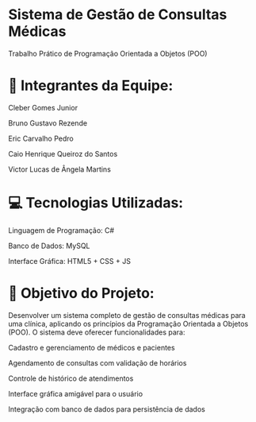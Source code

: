 # Sistema de Gestão de Consultas Médicas
Trabalho Prático de Programação Orientada a Objetos (POO)

# 👥 Integrantes da Equipe:
Cleber Gomes Junior

Bruno Gustavo Rezende

Eric Carvalho Pedro

Caio Henrique Queiroz do Santos

Victor Lucas de Ângela Martins

# 💻 Tecnologias Utilizadas:
Linguagem de Programação: C#

Banco de Dados: MySQL

Interface Gráfica: HTML5 + CSS + JS

# 📌 Objetivo do Projeto:
Desenvolver um sistema completo de gestão de consultas médicas para uma clínica, aplicando os princípios da Programação Orientada a Objetos (POO). O sistema deve oferecer funcionalidades para:

Cadastro e gerenciamento de médicos e pacientes

Agendamento de consultas com validação de horários

Controle de histórico de atendimentos

Interface gráfica amigável para o usuário

Integração com banco de dados para persistência de dados

